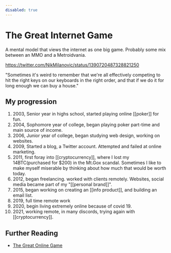 ```yaml
---
disabled: true
---
```


# The Great Internet Game
A mental model that views the internet as one big game. Probably some mix between an MMO and a Metroidvania.

https://twitter.com/NikMilanovic/status/1390720487328821250


"Sometimes it's weird to remember that we're all effectively competing to hit the right keys on our keyboards in the right order, and that if we do it for long enough we can buy a house."

## My progression

1. 2003, Senior year in highs school, started playing online [[poker]] for fun. 
1. 2004, Sophomore year of college, began playing poker part-time and main source of income. 
1. 2006, Junior year of college, began studying web design, working on websites. 
1. 2009, Started a blog, a Twitter account. Attempted and failed at online marketing.
1. 2011, first foray into [[cryptocurrency]], where I lost my 14BTC(purchased for $200) in the Mt.Gox scandal. Sometimes I like to make myself miserable by thinking about how much that would be worth today.
1. 2012, began freelancing. worked with clients remotely. Websites, social media became part of my "[[personal brand]]".
1. 2015, began working on creating an [[info product]], and building an email list. 
1. 2019, full time remote work
1. 2020, begin living extremely online because of covid 19.
1. 2021, working remote, in many discords, trying again with [[cryptocurrency]]. 

## Further Reading
- [The Great Online Game](https://www.notboring.co/p/the-great-online-game)
